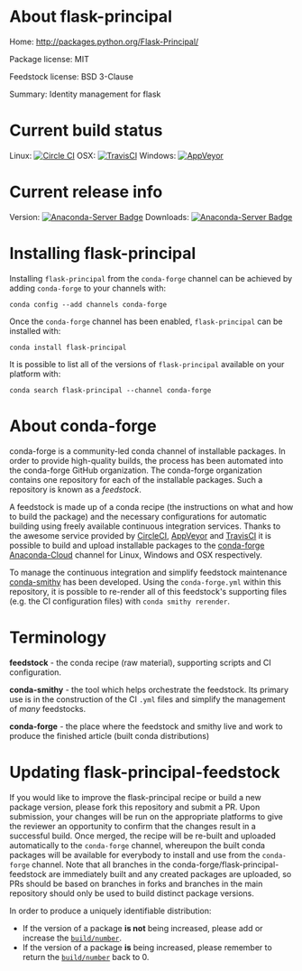 About flask-principal
=====================

Home: http://packages.python.org/Flask-Principal/

Package license: MIT

Feedstock license: BSD 3-Clause

Summary: Identity management for flask



Current build status
====================

Linux: [![Circle CI](https://circleci.com/gh/conda-forge/flask-principal-feedstock.svg?style=shield)](https://circleci.com/gh/conda-forge/flask-principal-feedstock)
OSX: [![TravisCI](https://travis-ci.org/conda-forge/flask-principal-feedstock.svg?branch=master)](https://travis-ci.org/conda-forge/flask-principal-feedstock)
Windows: [![AppVeyor](https://ci.appveyor.com/api/projects/status/github/conda-forge/flask-principal-feedstock?svg=True)](https://ci.appveyor.com/project/conda-forge/flask-principal-feedstock/branch/master)

Current release info
====================
Version: [![Anaconda-Server Badge](https://anaconda.org/conda-forge/flask-principal/badges/version.svg)](https://anaconda.org/conda-forge/flask-principal)
Downloads: [![Anaconda-Server Badge](https://anaconda.org/conda-forge/flask-principal/badges/downloads.svg)](https://anaconda.org/conda-forge/flask-principal)

Installing flask-principal
==========================

Installing `flask-principal` from the `conda-forge` channel can be achieved by adding `conda-forge` to your channels with:

```
conda config --add channels conda-forge
```

Once the `conda-forge` channel has been enabled, `flask-principal` can be installed with:

```
conda install flask-principal
```

It is possible to list all of the versions of `flask-principal` available on your platform with:

```
conda search flask-principal --channel conda-forge
```


About conda-forge
=================

conda-forge is a community-led conda channel of installable packages.
In order to provide high-quality builds, the process has been automated into the
conda-forge GitHub organization. The conda-forge organization contains one repository
for each of the installable packages. Such a repository is known as a *feedstock*.

A feedstock is made up of a conda recipe (the instructions on what and how to build
the package) and the necessary configurations for automatic building using freely
available continuous integration services. Thanks to the awesome service provided by
[CircleCI](https://circleci.com/), [AppVeyor](http://www.appveyor.com/)
and [TravisCI](https://travis-ci.org/) it is possible to build and upload installable
packages to the [conda-forge](https://anaconda.org/conda-forge)
[Anaconda-Cloud](http://docs.anaconda.org/) channel for Linux, Windows and OSX respectively.

To manage the continuous integration and simplify feedstock maintenance
[conda-smithy](http://github.com/conda-forge/conda-smithy) has been developed.
Using the ``conda-forge.yml`` within this repository, it is possible to re-render all of
this feedstock's supporting files (e.g. the CI configuration files) with ``conda smithy rerender``.


Terminology
===========

**feedstock** - the conda recipe (raw material), supporting scripts and CI configuration.

**conda-smithy** - the tool which helps orchestrate the feedstock.
                   Its primary use is in the construction of the CI ``.yml`` files
                   and simplify the management of *many* feedstocks.

**conda-forge** - the place where the feedstock and smithy live and work to
                  produce the finished article (built conda distributions)


Updating flask-principal-feedstock
==================================

If you would like to improve the flask-principal recipe or build a new
package version, please fork this repository and submit a PR. Upon submission,
your changes will be run on the appropriate platforms to give the reviewer an
opportunity to confirm that the changes result in a successful build. Once
merged, the recipe will be re-built and uploaded automatically to the
`conda-forge` channel, whereupon the built conda packages will be available for
everybody to install and use from the `conda-forge` channel.
Note that all branches in the conda-forge/flask-principal-feedstock are
immediately built and any created packages are uploaded, so PRs should be based
on branches in forks and branches in the main repository should only be used to
build distinct package versions.

In order to produce a uniquely identifiable distribution:
 * If the version of a package **is not** being increased, please add or increase
   the [``build/number``](http://conda.pydata.org/docs/building/meta-yaml.html#build-number-and-string).
 * If the version of a package **is** being increased, please remember to return
   the [``build/number``](http://conda.pydata.org/docs/building/meta-yaml.html#build-number-and-string)
   back to 0.
